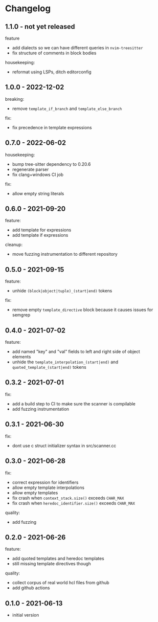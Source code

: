 # Changelog

## 1.1.0 - not yet released

feature
* add dialects so we can have different queries in `nvim-treesitter`
* fix structure of comments in block bodies

housekeeping:
* reformat using LSPs, ditch editorconfig

## 1.0.0 - 2022-12-02

breaking:
* remove `template_if_branch` and `template_else_branch`

fix:
* fix precedence in template expressions

## 0.7.0 - 2022-06-02

housekeeping:
* bump tree-sitter dependency to 0.20.6
* regenerate parser
* fix clang+windows CI job

fix:
* allow empty string literals

## 0.6.0 - 2021-09-20

feature:
* add template for expressions
* add template if expressions

cleanup:
* move fuzzing instrumentation to different repository

## 0.5.0 - 2021-09-15

feature:
* unhide `(block|object|tuple)_(start|end)` tokens

fix:
* remove empty `template_directive` block because it causes issues for semgrep

## 0.4.0 - 2021-07-02

feature:
* add named "key" and "val" fields to left and right side of object elements
* unhide the `template_interpolation_(start|end)` and `quoted_template_(start|end)` tokens

## 0.3.2 - 2021-07-01

fix:
* add a build step to CI to make sure the scanner is compilable
* add fuzzing instrumentation

## 0.3.1 - 2021-06-30

fix:
* dont use c struct initializer syntax in src/scanner.cc

## 0.3.0 - 2021-06-28

fix:
* correct expression for identifiers
* allow empty template interpolations
* allow empty templates
* fix crash when `context_stack.size()` exceeds `CHAR_MAX`
* fix crash when `heredoc_identifier.size()` exceeds `CHAR_MAX`

quality:
* add fuzzing

## 0.2.0 - 2021-06-26

feature:
* add quoted templates and heredoc templates
* still missing template directives though

quality:
* collect corpus of real world hcl files from github
* add github actions

## 0.1.0 - 2021-06-13

* initial version
